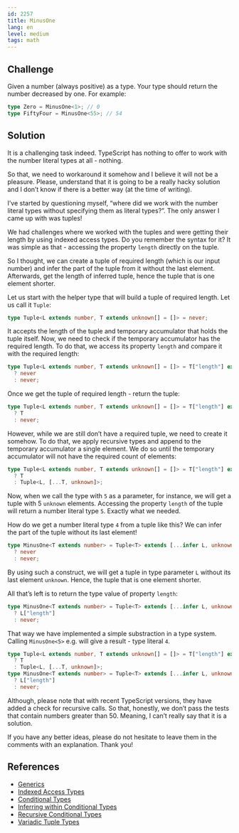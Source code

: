 ```yaml
---
id: 2257
title: MinusOne
lang: en
level: medium
tags: math
---
```


## Challenge

Given a number (always positive) as a type. Your type should return the number
decreased by one. For example:

```typescript
type Zero = MinusOne<1>; // 0
type FiftyFour = MinusOne<55>; // 54
```

## Solution

It is a challenging task indeed. TypeScript has nothing to offer to work with
the number literal types at all - nothing.

So that, we need to workaround it somehow and I believe it will not be a
pleasure. Please, understand that it is going to be a really hacky solution and
I don’t know if there is a better way (at the time of writing).

I’ve started by questioning myself, “where did we work with the number literal
types without specifying them as literal types?”. The only answer I came up with
was tuples!

We had challenges where we worked with the tuples and were getting their length
by using indexed access types. Do you remember the syntax for it? It was simple
as that - accessing the property `length` directly on the tuple.

So I thought, we can create a tuple of required length (which is our input
number) and infer the part of the tuple from it without the last element.
Afterwards, get the length of inferred tuple, hence the tuple that is one
element shorter.

Let us start with the helper type that will build a tuple of required length.
Let us call it `Tuple`:

```typescript
type Tuple<L extends number, T extends unknown[] = []> = never;
```

It accepts the length of the tuple and temporary accumulator that holds the
tuple itself. Now, we need to check if the temporary accumulator has the
required length. To do that, we access its property `length` and compare it with
the required length:

```typescript
type Tuple<L extends number, T extends unknown[] = []> = T["length"] extends L
  ? never
  : never;
```

Once we get the tuple of required length - return the tuple:

```typescript
type Tuple<L extends number, T extends unknown[] = []> = T["length"] extends L
  ? T
  : never;
```

However, while we are still don’t have a required tuple, we need to create it
somehow. To do that, we apply recursive types and append to the temporary
accumulator a single element. We do so until the temporary accumulator will not
have the required count of elements:

```typescript
type Tuple<L extends number, T extends unknown[] = []> = T["length"] extends L
  ? T
  : Tuple<L, [...T, unknown]>;
```

Now, when we call the type with `5` as a parameter, for instance, we will get a
tuple with 5 `unknown` elements. Accessing the property `length` of the tuple
will return a number literal type `5`. Exactly what we needed.

How do we get a number literal type `4` from a tuple like this? We can infer the
part of the tuple without its last element!

```typescript
type MinusOne<T extends number> = Tuple<T> extends [...infer L, unknown]
  ? never
  : never;
```

By using such a construct, we will get a tuple in type parameter `L` without its
last element `unknown`. Hence, the tuple that is one element shorter.

All that’s left is to return the type value of property `length`:

```typescript
type MinusOne<T extends number> = Tuple<T> extends [...infer L, unknown]
  ? L["length"]
  : never;
```

That way we have implemented a simple substraction in a type system. Calling
`MinusOne<5>` e.g. will give a result - type literal `4`.

```typescript
type Tuple<L extends number, T extends unknown[] = []> = T["length"] extends L
  ? T
  : Tuple<L, [...T, unknown]>;
type MinusOne<T extends number> = Tuple<T> extends [...infer L, unknown]
  ? L["length"]
  : never;
```

Although, please note that with recent TypeScript versions, they have added a
check for recursive calls. So that, honestly, we don’t pass the tests that
contain numbers greater than 50. Meaning, I can’t really say that it is a
solution.

If you have any better ideas, please do not hesitate to leave them in the
comments with an explanation. Thank you!

## References

- [Generics](https://www.typescriptlang.org/docs/handbook/2/generics.html)
- [Indexed Access Types](https://www.typescriptlang.org/docs/handbook/2/indexed-access-types.html)
- [Conditional Types](https://www.typescriptlang.org/docs/handbook/2/conditional-types.html)
- [Inferring within Conditional Types](https://www.typescriptlang.org/docs/handbook/2/conditional-types.html#inferring-within-conditional-types)
- [Recursive Conditional Types](https://www.typescriptlang.org/docs/handbook/release-notes/typescript-4-1.html#recursive-conditional-types)
- [Variadic Tuple Types](https://www.typescriptlang.org/docs/handbook/release-notes/typescript-4-0.html#variadic-tuple-types)
